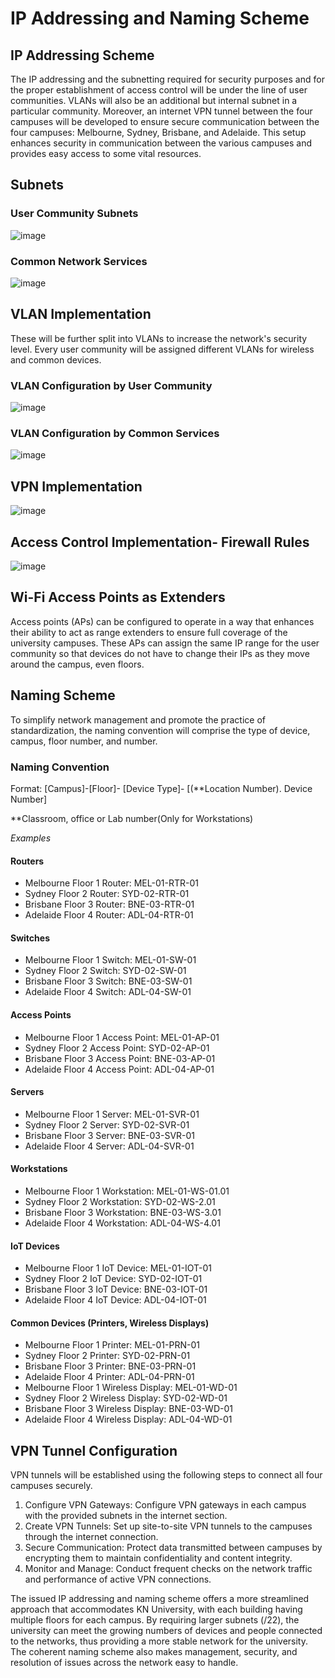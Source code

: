 # IP Addressing and Naming Scheme

## IP Addressing Scheme
The IP addressing and the subnetting required for security purposes and for the proper establishment of access control will be under the line of user communities. VLANs will also be an additional but internal subnet in a particular community. Moreover, an internet VPN tunnel between the four campuses will be developed to ensure secure communication between the four campuses: Melbourne, Sydney, Brisbane, and Adelaide. This setup enhances security in communication between the various campuses and provides easy access to some vital resources.

## Subnets
### User Community Subnets
![image](https://github.com/user-attachments/assets/e9e83359-c7cc-47ec-b5a1-e6651baae4bd)

### Common Network Services
![image](https://github.com/user-attachments/assets/c5acde20-d15a-441e-96ce-452c5664063e)

## VLAN Implementation
These will be further split into VLANs to increase the network's security level. Every user community will be assigned different VLANs for wireless and common devices.

### VLAN Configuration by User Community
![image](https://github.com/user-attachments/assets/28345f43-cc23-43e6-8227-54f0289e16be)

### VLAN Configuration by Common Services

![image](https://github.com/user-attachments/assets/37ee5eb6-04ac-440b-bbb0-27ed0f922c79)

## VPN Implementation

![image](https://github.com/user-attachments/assets/627e96b7-6cae-4d3f-bdaa-c8a8946b75ff)

## Access Control Implementation- Firewall Rules

![image](https://github.com/user-attachments/assets/03c901c4-e18f-452c-b8c2-e84f5085442c)

## Wi-Fi Access Points as Extenders

Access points (APs) can be configured to operate in a way that enhances their ability to act as range extenders to ensure full coverage of the university campuses. These APs can assign the same IP range for the user community so that devices do not have to change their IPs as they move around the campus, even floors. 

## Naming Scheme
To simplify network management and promote the practice of standardization, the naming convention will comprise the type of device, campus, floor number, and number. 

### Naming Convention
Format: [Campus]-[Floor]- [Device Type]- [(**Location Number). Device Number]

**Classroom, office or Lab number(Only for Workstations)


*Examples*
#### Routers
-	Melbourne Floor 1 Router: MEL-01-RTR-01
-	Sydney Floor 2 Router: SYD-02-RTR-01
-	Brisbane Floor 3 Router: BNE-03-RTR-01
-	Adelaide Floor 4 Router: ADL-04-RTR-01


#### Switches
-	Melbourne Floor 1 Switch: MEL-01-SW-01
-	Sydney Floor 2 Switch: SYD-02-SW-01
-	Brisbane Floor 3 Switch: BNE-03-SW-01
-	Adelaide Floor 4 Switch: ADL-04-SW-01


#### Access Points
-	Melbourne Floor 1 Access Point: MEL-01-AP-01
-	Sydney Floor 2 Access Point: SYD-02-AP-01
-	Brisbane Floor 3 Access Point: BNE-03-AP-01
-	Adelaide Floor 4 Access Point: ADL-04-AP-01

#### Servers
-	Melbourne Floor 1 Server: MEL-01-SVR-01
-	Sydney Floor 2 Server: SYD-02-SVR-01
-	Brisbane Floor 3 Server: BNE-03-SVR-01
-	Adelaide Floor 4 Server: ADL-04-SVR-01

#### Workstations
-	Melbourne Floor 1 Workstation: MEL-01-WS-01.01
-	Sydney Floor 2 Workstation: SYD-02-WS-2.01
-	Brisbane Floor 3 Workstation: BNE-03-WS-3.01
-	Adelaide Floor 4 Workstation: ADL-04-WS-4.01

#### IoT Devices
-	Melbourne Floor 1 IoT Device: MEL-01-IOT-01
-	Sydney Floor 2 IoT Device: SYD-02-IOT-01
-	Brisbane Floor 3 IoT Device: BNE-03-IOT-01
-	Adelaide Floor 4 IoT Device: ADL-04-IOT-01

#### Common Devices (Printers, Wireless Displays)
-	Melbourne Floor 1 Printer: MEL-01-PRN-01
-	Sydney Floor 2 Printer: SYD-02-PRN-01
-	Brisbane Floor 3 Printer: BNE-03-PRN-01
-	Adelaide Floor 4 Printer: ADL-04-PRN-01
-	Melbourne Floor 1 Wireless Display: MEL-01-WD-01
-	Sydney Floor 2 Wireless Display: SYD-02-WD-01
-	Brisbane Floor 3 Wireless Display: BNE-03-WD-01
-	Adelaide Floor 4 Wireless Display: ADL-04-WD-01

## VPN Tunnel Configuration
VPN tunnels will be established using the following steps to connect all four campuses securely.

1.	Configure VPN Gateways: Configure VPN gateways in each campus with the provided subnets in the internet section.
2.	Create VPN Tunnels: Set up site-to-site VPN tunnels to the campuses through the internet connection.
3.	Secure Communication: Protect data transmitted between campuses by encrypting them to maintain confidentiality and content integrity.
4.	Monitor and Manage: Conduct frequent checks on the network traffic and performance of active VPN connections.

The issued IP addressing and naming scheme offers a more streamlined approach that accommodates KN University, with each building having multiple floors for each campus. By requiring larger subnets (/22), the university can meet the growing numbers of devices and people connected to the networks, thus providing a more stable network for the university. The coherent naming scheme also makes management, security, and resolution of issues across the network easy to handle.

